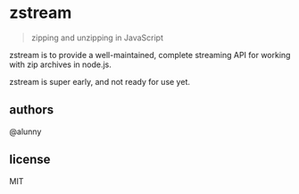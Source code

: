 # zstream

> zipping and unzipping in JavaScript

zstream is to provide a well-maintained, complete streaming API for working with
zip archives in node.js.

zstream is super early, and not ready for use yet.

## authors

@alunny

## license

MIT
